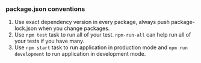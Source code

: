 ### package.json conventions

1. Use exact dependency version in every package, always push package-lock.json when you change packages.
2. Use `npm test` task to run all of your test. `npm-run-all` can help run all of your tests if you have many.
3. Use `npm start` task to run application in production mode and `npm run development` to run application in development mode.
